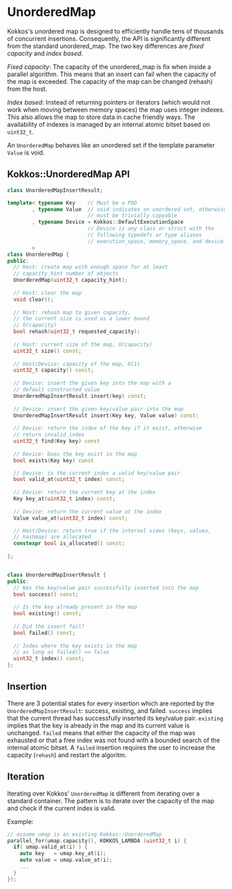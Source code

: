 # UnorderedMap

Kokkos's unordered map is designed to efficiently handle tens of thousands of concurrent insertions.  Consequently, the API is significantly different from the standard unordered_map.  The two key differences are *fixed capacity* and *index based*.

*Fixed capacity*:  The capacity of the unordered_map is fix when inside a parallel algorithm.  This means that an insert can fail when the capacity of the map is exceeded.  The capacity of the map can be changed (rehash) from the host.

*Index based*:  Instead of returning pointers or iterators (which would not work when moving between memory spaces) the map uses integer indexes.  This also allows the map to store data in cache friendly ways.  The availability of indexes is managed by an internal atomic bitset based on `uint32_t`.

An `UnorderedMap` behaves like an unordered set if the template parameter `Value` is void.

## Kokkos::UnorderedMap API

```c++
class UnorderedMapInsertResult;

template< typename Key    // Must be a POD
        , typename Value  // void indicates an unordered set, otherwise 
                          // must be trivially copyable
        , typename Device = Kokkos::DefaultExecutionSpace
                          // Device is any class or struct with the 
                          // following typedefs or type aliases
                          // execution_space, memory_space, and device_type
        >
class UnorderedMap {
public:
  // Host: create map with enough space for at least
  // capacity_hint number of objects
  UnorderedMap(uint32_t capacity_hint);
  
  // Host: clear the map
  void clear();
  
  // Host: rehash map to given capacity,
  // the current size is used as a lower bound
  // O(capacity)
  bool rehash(uint32_t requested_capacity);
  
  // Host: current size of the map, O(capacity)
  uint32_t size() const;
  
  // Host/Device: capacity of the map, O(1)
  uint32_t capacity() const;
  
  // Device: insert the given key into the map with a 
  // default constructed value
  UnorderedMapInsertResult insert(key) const;
  
  // Device: insert the given key/value pair into the map
  UnorderedMapInsertResult insert(Key key, Value value) const;
  
  // Device: return the index of the key if it exist, otherwise 
  // return invalid_index
  uint32_t find(Key key) const
  
  // Device: Does the key exist in the map 
  bool exists(Key key) const

  // Device: is the current index a valid key/value pair
  bool valid_at(uint32_t index) const;
  
  // Device: return the current key at the index
  Key key_at(uint32_t index) const;
  
  // Device: return the current value at the index
  Value value_at(uint32_t index) const;

  // Host/Device: return true if the internal views (keys, values, 
  // hashmap) are allocated
  constexpr bool is_allocated() const;
 
};


class UnorderedMapInsertResult {
public:
  // Was the key/value pair successfully inserted into the map
  bool success() const;
  
  // Is the key already present in the map
  bool existing() const;
  
  // Did the insert fail?
  bool failed() const;
  
  // Index where the key exists in the map
  // as long as failed() == false
  uint32_t index() const;
};
```

## Insertion

There are 3 potential states for every insertion which are reported by the `UnorderedMapInsertResult`: success, existing, and failed.  `success` implies that the current thread has successfully inserted its key/value pair.  `existing` implies that the key is already in the map and its current value is unchanged.  `failed` means that either the capacity of the map was exhausted or that a free index was not found with a bounded search of the internal atomic bitset.  A `failed` insertion requires the user to increase the capacity (`rehash`) and restart the algoritm.

## Iteration

Iterating over Kokkos' `UnorderedMap` is different from iterating over a standard container.  The pattern is to iterate over the capacity of the map and check if the current index is valid.

Example:

```c++
// assume umap is an existing Kokkos::UnorderedMap
parallel_for(umap.capacity(), KOKKOS_LAMBDA (uint32_t i) {
  if( umap.valid_at(i) ) {
    auto key   = umap.key_at(i);
    auto value = umap.value_at(i);
    ...
  }
});
```
